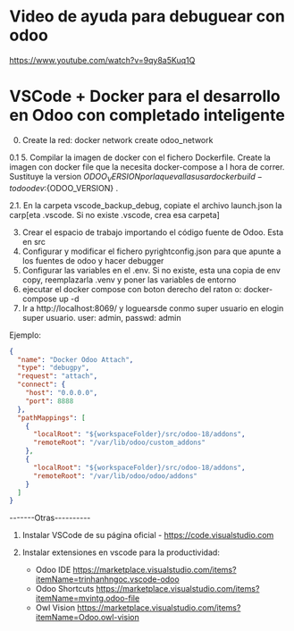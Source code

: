 # Video de ayuda para debuguear con odoo

https://www.youtube.com/watch?v=9qy8a5Kuq1Q

# VSCode + Docker para el desarrollo en Odoo con completado inteligente
0. Create la red:    docker network create odoo_network

0.1 5. Compilar la imagen de docker con el fichero Dockerfile.
Create la imagen con docker file que la necesita docker-compose a l hora de correr.
Sustituye la version ${ODOO_VERSION} por la que vallas usar
  docker build -t odoodev:${ODOO_VERSION} .

2.1. En la carpeta vscode_backup_debug, copiate el archivo launch.json  la carp[eta .vscode. Si no existe .vscode, crea esa carpeta]    

3. Crear el espacio de trabajo importando el código fuente de Odoo. Esta en src
4. Configurar y modificar el fichero pyrightconfig.json para que apunte a los  fuentes de odoo y hacer debugger
6. Configurar las variables en el .env. Si no existe, esta una copia de env copy, reemplazarla .venv y poner las variables de entorno
8. ejecutar el docker compose con boton  derecho del raton o: 
 docker-compose up  -d
9. Ir a http://localhost:8069/ y loguearsde conmo super usuario en elogin super usuario. 
 user: admin,  passwd: admin


Ejemplo:

```json
{
  "name": "Docker Odoo Attach",
  "type": "debugpy",
  "request": "attach",
  "connect": {
    "host": "0.0.0.0",
    "port": 8888
  },
  "pathMappings": [
    {
      "localRoot": "${workspaceFolder}/src/odoo-18/addons",
      "remoteRoot": "/var/lib/odoo/custom_addons"
    },
    {
      "localRoot": "${workspaceFolder}/src/odoo-18/addons",
      "remoteRoot": "/var/lib/odoo/odoo/addons"
    }
  ]
}
```
-------Otras----------
1. Instalar VSCode de su página oficial - <https://code.visualstudio.com>
2. Instalar extensiones en vscode para la productividad:

   - Odoo IDE
     <https://marketplace.visualstudio.com/items?itemName=trinhanhngoc.vscode-odoo>
   - Odoo Shortcuts
     <https://marketplace.visualstudio.com/items?itemName=mvintg.odoo-file>
   - Owl Vision <https://marketplace.visualstudio.com/items?itemName=Odoo.owl-vision>

